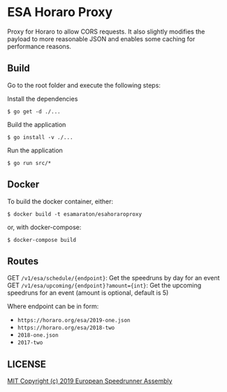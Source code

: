 # ESA Horaro Proxy

Proxy for Horaro to allow CORS requests. It also slightly modifies the payload to more reasonable JSON and enables some caching for performance reasons.

## Build

Go to the root folder and execute the following steps:

Install the dependencies

`$ go get -d ./...`

Build the application

`$ go install -v ./...`

Run the application

`$ go run src/*`

## Docker

To build the docker container, either:

`$ docker build -t esamaraton/esahoraroproxy`

or, with docker-compose:

`$ docker-compose build`

## Routes

GET `/v1/esa/schedule/{endpoint}`: Get the speedruns by day for an event
GET `/v1/esa/upcoming/{endpoint}?amount={int}`: Get the upcoming speedruns for an event (amount is optional, default is 5)

Where endpoint can be in form:

- `https://horaro.org/esa/2019-one.json`
- `https://horaro.org/esa/2018-two`
- `2018-one.json`
- `2017-two`

## LICENSE

[MIT Copyright (c) 2019 European Speedrunner Assembly](./LICENSE)
